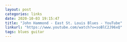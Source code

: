 ```yaml
---
layout: post
categories: links
date: 2020-10-03 19:15:47
title: "John Hammond - East St. Louis Blues - YouTube"
linkurl: "https://www.youtube.com/watch?v=soBlC2J96xQ"
tags: blues guitar
---
```

